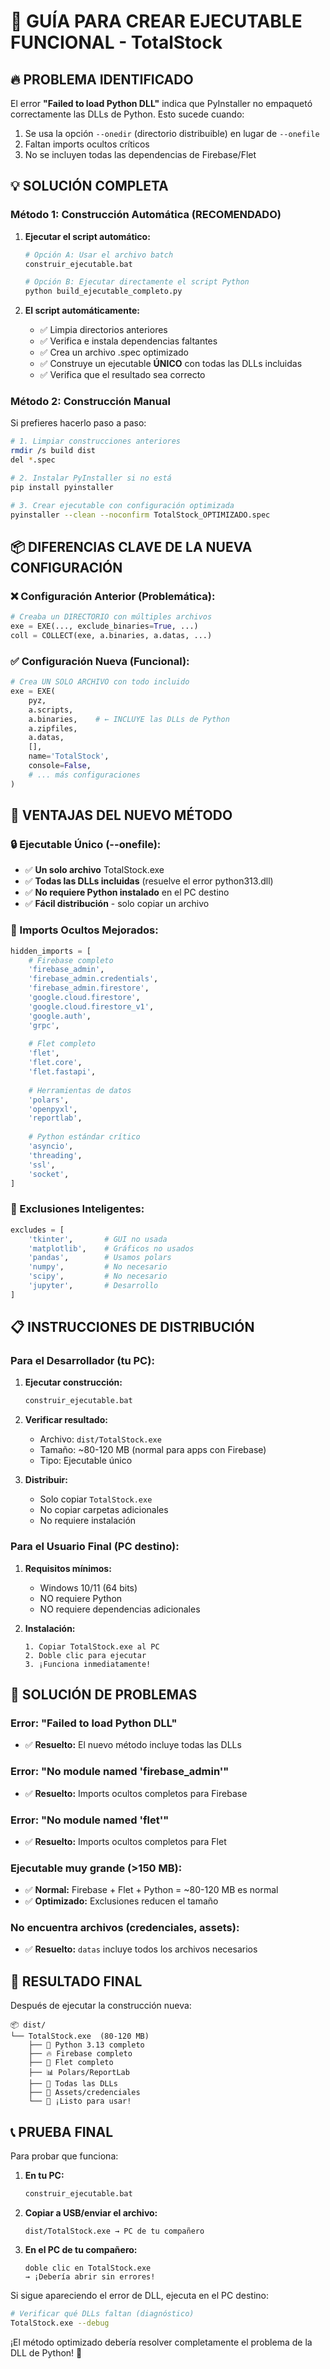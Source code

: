 # 🚀 GUÍA PARA CREAR EJECUTABLE FUNCIONAL - TotalStock

## 🔥 PROBLEMA IDENTIFICADO

El error **"Failed to load Python DLL"** indica que PyInstaller no empaquetó correctamente las DLLs de Python. Esto sucede cuando:

1. Se usa la opción `--onedir` (directorio distribuible) en lugar de `--onefile`
2. Faltan imports ocultos críticos
3. No se incluyen todas las dependencias de Firebase/Flet

## 💡 SOLUCIÓN COMPLETA

### **Método 1: Construcción Automática (RECOMENDADO)**

1. **Ejecutar el script automático:**
   ```bash
   # Opción A: Usar el archivo batch
   construir_ejecutable.bat
   
   # Opción B: Ejecutar directamente el script Python
   python build_ejecutable_completo.py
   ```

2. **El script automáticamente:**
   - ✅ Limpia directorios anteriores
   - ✅ Verifica e instala dependencias faltantes
   - ✅ Crea un archivo .spec optimizado
   - ✅ Construye un ejecutable **ÚNICO** con todas las DLLs incluidas
   - ✅ Verifica que el resultado sea correcto

### **Método 2: Construcción Manual**

Si prefieres hacerlo paso a paso:

```bash
# 1. Limpiar construcciones anteriores
rmdir /s build dist
del *.spec

# 2. Instalar PyInstaller si no está
pip install pyinstaller

# 3. Crear ejecutable con configuración optimizada
pyinstaller --clean --noconfirm TotalStock_OPTIMIZADO.spec
```

## 📦 DIFERENCIAS CLAVE DE LA NUEVA CONFIGURACIÓN

### **❌ Configuración Anterior (Problemática):**
```python
# Creaba un DIRECTORIO con múltiples archivos
exe = EXE(..., exclude_binaries=True, ...)
coll = COLLECT(exe, a.binaries, a.datas, ...)
```

### **✅ Configuración Nueva (Funcional):**
```python
# Crea UN SOLO ARCHIVO con todo incluido
exe = EXE(
    pyz,
    a.scripts,
    a.binaries,    # ← INCLUYE las DLLs de Python
    a.zipfiles,
    a.datas,
    [],
    name='TotalStock',
    console=False,
    # ... más configuraciones
)
```

## 🎯 VENTAJAS DEL NUEVO MÉTODO

### **🔒 Ejecutable Único (--onefile):**
- ✅ **Un solo archivo** TotalStock.exe
- ✅ **Todas las DLLs incluidas** (resuelve el error python313.dll)
- ✅ **No requiere Python instalado** en el PC destino
- ✅ **Fácil distribución** - solo copiar un archivo

### **🧠 Imports Ocultos Mejorados:**
```python
hidden_imports = [
    # Firebase completo
    'firebase_admin',
    'firebase_admin.credentials', 
    'firebase_admin.firestore',
    'google.cloud.firestore',
    'google.cloud.firestore_v1',
    'google.auth',
    'grpc',
    
    # Flet completo
    'flet',
    'flet.core',
    'flet.fastapi',
    
    # Herramientas de datos
    'polars',
    'openpyxl',
    'reportlab',
    
    # Python estándar crítico
    'asyncio',
    'threading',
    'ssl',
    'socket',
]
```

### **🚫 Exclusiones Inteligentes:**
```python
excludes = [
    'tkinter',       # GUI no usada
    'matplotlib',    # Gráficos no usados
    'pandas',        # Usamos polars
    'numpy',         # No necesario
    'scipy',         # No necesario
    'jupyter',       # Desarrollo
]
```

## 📋 INSTRUCCIONES DE DISTRIBUCIÓN

### **Para el Desarrollador (tu PC):**

1. **Ejecutar construcción:**
   ```bash
   construir_ejecutable.bat
   ```

2. **Verificar resultado:**
   - Archivo: `dist/TotalStock.exe`
   - Tamaño: ~80-120 MB (normal para apps con Firebase)
   - Tipo: Ejecutable único

3. **Distribuir:**
   - Solo copiar `TotalStock.exe`
   - No copiar carpetas adicionales
   - No requiere instalación

### **Para el Usuario Final (PC destino):**

1. **Requisitos mínimos:**
   - Windows 10/11 (64 bits)
   - NO requiere Python
   - NO requiere dependencias adicionales

2. **Instalación:**
   ```
   1. Copiar TotalStock.exe al PC
   2. Doble clic para ejecutar
   3. ¡Funciona inmediatamente!
   ```

## 🔧 SOLUCIÓN DE PROBLEMAS

### **Error: "Failed to load Python DLL"**
- ✅ **Resuelto:** El nuevo método incluye todas las DLLs

### **Error: "No module named 'firebase_admin'"**
- ✅ **Resuelto:** Imports ocultos completos para Firebase

### **Error: "No module named 'flet'"**
- ✅ **Resuelto:** Imports ocultos completos para Flet

### **Ejecutable muy grande (>150 MB):**
- ✅ **Normal:** Firebase + Flet + Python = ~80-120 MB es normal
- ✅ **Optimizado:** Exclusiones reducen el tamaño

### **No encuentra archivos (credenciales, assets):**
- ✅ **Resuelto:** `datas` incluye todos los archivos necesarios

## 🎉 RESULTADO FINAL

Después de ejecutar la construcción nueva:

```
📦 dist/
└── TotalStock.exe  (80-120 MB)
    ├── 🐍 Python 3.13 completo
    ├── 🔥 Firebase completo  
    ├── 🎨 Flet completo
    ├── 📊 Polars/ReportLab
    ├── 🔧 Todas las DLLs
    ├── 📁 Assets/credenciales
    └── 🚀 ¡Listo para usar!
```

## 📞 PRUEBA FINAL

Para probar que funciona:

1. **En tu PC:**
   ```bash
   construir_ejecutable.bat
   ```

2. **Copiar a USB/enviar el archivo:**
   ```
   dist/TotalStock.exe → PC de tu compañero
   ```

3. **En el PC de tu compañero:**
   ```
   doble clic en TotalStock.exe
   → ¡Debería abrir sin errores!
   ```

Si sigue apareciendo el error de DLL, ejecuta en el PC destino:

```bash
# Verificar qué DLLs faltan (diagnóstico)
TotalStock.exe --debug
```

¡El método optimizado debería resolver completamente el problema de la DLL de Python! 🎉
